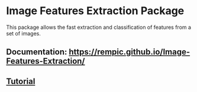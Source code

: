# Image Features Extraction Package

This package allows the fast extraction and classification of features from a set of images.

## Documentation: https://rempic.github.io/Image-Features-Extraction/

## [Tutorial](./tutorial/Voronoi_Features_Tutorial.ipynb)
